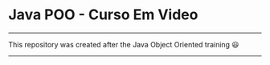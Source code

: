 # Java POO - Curso Em Video
***
This repository was created after the Java Object Oriented training 😃
***
